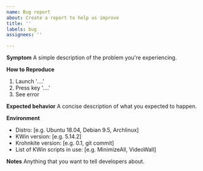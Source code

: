 ```yaml
---
name: Bug report
about: Create a report to help us improve
title: ''
labels: bug
assignees: ''

---
```


**Symptom**
A simple description of the problem you're experiencing.

**How to Reproduce**
1. Launch '....'
2. Press key '....'
3. See error

**Expected behavior**
A concise description of what you expected to happen.

**Environment**
 - Distro: [e.g. Ubuntu 18.04, Debian 9.5, Archlinux]
 - KWin version: [e.g. 5.14.2]
 - Krohnkite version: [e.g. 0.1, git commit]
 - List of KWin scripts in use: [e.g. MinimizeAll, VideoWall]

**Notes**
Anything that you want to tell developers about.
